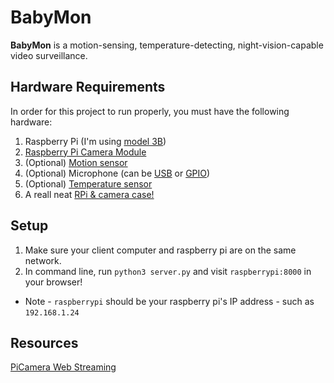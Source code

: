 # BabyMon
**BabyMon** is a motion-sensing, temperature-detecting, night-vision-capable video surveillance.

## Hardware Requirements
In order for this project to run properly, you must have the following hardware:
1. Raspberry Pi (I'm using [model 3B](https://www.adafruit.com/product/3775))
2. [Raspberry Pi Camera Module](https://www.amazon.com/Raspberry-Pi-Camera-Module-Megapixel/dp/B01ER2SKFS)
3. (Optional) [Motion sensor](https://www.gearbest.com/development-boards/pp_70386.html)
4. (Optional) Microphone (can be [USB](https://www.adafruit.com/product/3367) or [GPIO](https://www.amazon.com/Adafruit-Electret-Microphone-Amplifier-MAX9814/dp/B00SLYAI9K))
5. (Optional) [Temperature sensor](https://www.amazon.com/Gowoops-Temperature-Humidity-Measurement-Raspberry/dp/B073F472JL)
6. A reall neat [RPi & camera case!](https://smarticase.com/collections/all/products/smartipi-kit-3?variant=4366898177)

## Setup
1. Make sure your client computer and raspberry pi are on the same network.
2. In command line, run `python3 server.py` and visit `raspberrypi:8000` in your browser!
* Note - `raspberrypi` should be your raspberry pi's IP address - such as `192.168.1.24`

## Resources
[PiCamera Web Streaming](https://picamera.readthedocs.io/en/release-1.13/recipes2.html#web-streaming)
